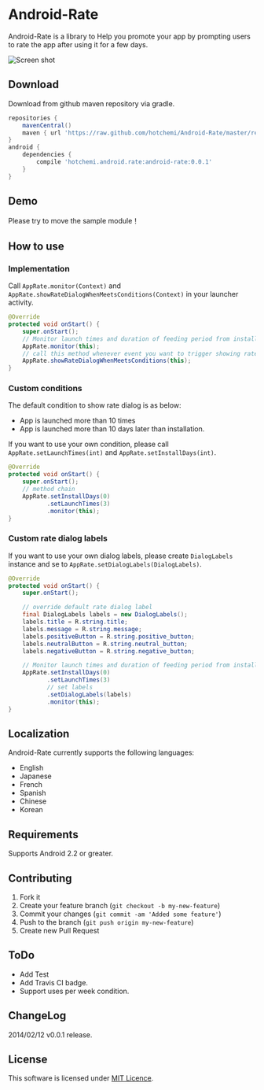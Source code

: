 Android-Rate
============

Android-Rate is a library to Help you promote your app by prompting users to rate the app after using it for a few days.

![Screen shot](https://raw.github.com/hotchemi/Android-Rate/master/documents/screenshot.png)

## Download

Download from github maven repository via gradle.

```groovy
repositories {
    mavenCentral()
    maven { url 'https://raw.github.com/hotchemi/Android-Rate/master/repository/' }
}
android {
    dependencies {
        compile 'hotchemi.android.rate:android-rate:0.0.1'
    }
}
```

## Demo

Please try to move the sample module！

## How to use

### Implementation

Call `AppRate.monitor(Context)` and `AppRate.showRateDialogWhenMeetsConditions(Context)` in your launcher activity.

```java
@Override
protected void onStart() {
    super.onStart();
    // Monitor launch times and duration of feeding period from installation
    AppRate.monitor(this);
    // call this method whenever event you want to trigger showing rate dialog.
    AppRate.showRateDialogWhenMeetsConditions(this);
}
```

### Custom conditions

The default condition to show rate dialog is as below:

* App is launched more than 10 times
* App is launched more than 10 days later than installation.

If you want to use your own condition, please call `AppRate.setLaunchTimes(int)` and `AppRate.setInstallDays(int)`.

```java
@Override
protected void onStart() {
    super.onStart();
    // method chain
    AppRate.setInstallDays(0)
           .setLaunchTimes(3)
           .monitor(this);
}
```

### Custom rate dialog labels

If you want to use your own dialog labels, please create `DialogLabels` instance and se to `AppRate.setDialogLabels(DialogLabels)`.

```java
@Override
protected void onStart() {
    super.onStart();

    // override default rate dialog label
    final DialogLabels labels = new DialogLabels();
    labels.title = R.string.title;
    labels.message = R.string.message;
    labels.positiveButton = R.string.positive_button;
    labels.neutralButton = R.string.neutral_button;
    labels.negativeButton = R.string.negative_button;

    // Monitor launch times and duration of feeding period from installation
    AppRate.setInstallDays(0)
           .setLaunchTimes(3)
           // set labels
           .setDialogLabels(labels)
           .monitor(this);
}
```

## Localization

Android-Rate currently supports the following languages:

 * English
 * Japanese
 * French
 * Spanish
 * Chinese
 * Korean

## Requirements

Supports Android 2.2 or greater.

## Contributing

1. Fork it
2. Create your feature branch (`git checkout -b my-new-feature`)
3. Commit your changes (`git commit -am 'Added some feature'`)
4. Push to the branch (`git push origin my-new-feature`)
5. Create new Pull Request

## ToDo

- Add Test
- Add Travis CI badge.
- Support uses per week condition.

## ChangeLog

2014/02/12 v0.0.1 release.


## License

This software is licensed under [MIT Licence](http://opensource.org/licenses/MIT).